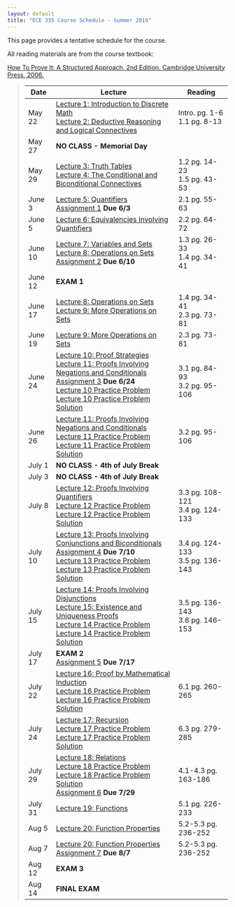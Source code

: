 ```yaml
---
layout: default
title: "ECE 335 Course Schedule - Summer 2019"
---
```


This page provides a tentative schedule for the course.

All reading materials are from the course textbook:

[How To Prove It: A Structured Approach, 2nd
Edition. Cambridge University Press,
2006.](http://www.cambridge.org/us/academic/subjects/mathematics/logic-categories-and-sets/how-prove-it-structured-approach-2nd-edition?format=PB)

> Date | Lecture | Reading |
> ---- | ------- | ------- |
> May 22  | [Lecture 1: Introduction to Discrete Math](../lectures/lecture01.html) <br /> [Lecture 2: Deductive Reasoning and Logical Connectives](../lectures/lecture02.html) | Intro. pg. 1-6 <br /> 1.1 pg. 8-13 |
> May 27  | **NO CLASS - Memorial Day** |  |
> May 29  | [Lecture 3: Truth Tables](../lectures/lecture03.html)  <br /> [Lecture 4: The Conditional and Biconditional Connectives](../lectures/lecture04.html) | 1.2 pg. 14-23 <br /> 1.5 pg. 43-53 |
> June 3  | [Lecture 5: Quantifiers](../lectures/lecture05.html) <br /> [Assignment 1](../assign/assign01.html) **Due 6/3** | 2.1 pg. 55-63 |
> June 5  | [Lecture 6: Equivalencies Involving Quantifiers](../lectures/lecture06.html)| 2.2 pg. 64-72 |
> June 10 | [Lecture 7: Variables and Sets](../lectures/lecture07.html) <br /> [Lecture 8: Operations on Sets](../lectures/lecture08.html) <br /> [Assignment 2](../assign/assign02.html) **Due 6/10** | 1.3 pg. 26-33 <br /> 1.4 pg. 34-41 |
> June 12 | **EXAM 1** | |
> June 17 | [Lecture 8: Operations on Sets](../lectures/lecture08.html) <br /> [Lecture 9: More Operations on Sets](../lectures/lecture09.html) | 1.4 pg. 34-41 <br /> 2.3 pg. 73-81 |
> June 19 | [Lecture 9: More Operations on Sets](../lectures/lecture09.html) | 2.3 pg. 73-81 |
> June 24 | [Lecture 10: Proof Strategies](../lectures/lecture10.html) <br /> [Lecture 11: Proofs Involving Negations and Conditionals](../lectures/lecture11.html) <br /> [Assignment 3](../assign/assign03.html) **Due 6/24** <br /> [Lecture 10 Practice Problem](../handouts/lecture10/lecture10-handout.pdf) [Lecture 10 Practice Problem Solution](../handouts/lecture10/lecture10-handoutSol.pdf) | 3.1 pg. 84-93 <br /> 3.2 pg. 95-106 |
> June 26 | [Lecture 11: Proofs Involving Negations and Conditionals](../lectures/lecture11.html) <br /> [Lecture 11 Practice Problem](../handouts/lecture11/lecture11-handout.pdf) [Lecture 11 Practice Problem Solution](../handouts/lecture11/lecture11-handoutSol.pdf) | 3.2 pg. 95-106 |
> July 1  | **NO CLASS - 4th of July Break** | |
> July 3  | **NO CLASS - 4th of July Break** | |
> July 8  | [Lecture 12: Proofs Involving Quantifiers](../lectures/lecture12.html) <br /> [Lecture 12 Practice Problem](../handouts/lecture12/lecture12-handout.pdf) [Lecture 12 Practice Problem Solution](../handouts/lecture12/lecture12-handoutSol.pdf) | 3.3 pg. 108-121 <br /> 3.4 pg. 124-133 |
> July 10 | [Lecture 13: Proofs Involving Conjunctions and Biconditionals](../lectures/lecture13.html) <br /> [Assignment 4](../assign/assign04.html) **Due 7/10** <br /> [Lecture 13 Practice Problem](../handouts/lecture13/lecture13-handout.pdf) [Lecture 13 Practice Problem Solution](../handouts/lecture13/lecture13-handoutSol.pdf) | 3.4 pg. 124-133 <br /> 3.5 pg. 136-143 |
> July 15 | [Lecture 14: Proofs Involving Disjunctions](../lectures/lecture14.html) <br /> [Lecture 15: Existence and Uniqueness Proofs](../lectures/lecture15.html) <br /> [Lecture 14 Practice Problem](../handouts/lecture14/lecture14-handout.pdf) [Lecture 14 Practice Problem Solution](../handouts/lecture14/lecture14-handoutSol.pdf) | 3.5 pg. 136-143 <br /> 3.6 pg. 146-153 |
> July 17 | **EXAM 2** <br /> [Assignment 5](../assign/assign05.html) **Due 7/17** | |
> July 22 | [Lecture 16: Proof by Mathematical Induction](../lectures/lecture16.html) <br /> [Lecture 16 Practice Problem](../handouts/lecture16/lecture16-handout.pdf) [Lecture 16 Practice Problem Solution](../handouts/lecture16/lecture16-handoutSol.pdf) | 6.1 pg. 260-265 |
> July 24 | [Lecture 17: Recursion](../lectures/lecture17.html) <br /> [Lecture 17 Practice Problem](../handouts/lecture17/lecture17-handout.pdf) [Lecture 17 Practice Problem Solution](../handouts/lecture17/lecture17-handoutSol.pdf)| 6.3 pg. 279-285 |
> July 29 | [Lecture 18: Relations](../lectures/lecture18.html) <br /> [Lecture 18 Practice Problem](../handouts/lecture18/lecture18-handout.pdf) [Lecture 18 Practice Problem Solution](../handouts/lecture18/lecture18-handoutSol.pdf) <br /> [Assignment 6](../assign/assign06.html) **Due 7/29** | 4.1-4.3 pg. 163-186 |
> July 31 | [Lecture 19: Functions](../lectures/lecture19.html) | 5.1 pg. 226-233 |
> Aug 5   | [Lecture 20: Function Properties](../lectures/lecture20.html) | 5.2-5.3 pg. 236-252 |
> Aug 7   | [Lecture 20: Function Properties](../lectures/lecture20.html) <br /> [Assignment 7](../assign/assign07.html) **Due 8/7** | 5.2-5.3 pg. 236-252 |
> Aug 12  | **EXAM 3** | |
> Aug 14  | **FINAL EXAM** | |